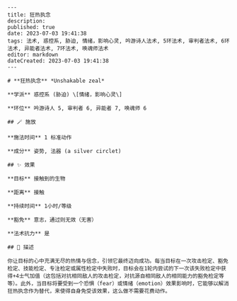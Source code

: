 
    ---
    title: 狂热执念
    description: 
    published: true
    date: 2023-07-03 19:41:38
    tags: 法术, 惑控系, 胁迫, 情绪，影响心灵, 吟游诗人法术, 5环法术, 审判者法术, 6环法术, 异能者法术, 7环法术, 唤魂师法术
    editor: markdown
    dateCreated: 2023-07-03 19:41:38
    ---

    # **狂热执念** *Unshakable zeal*

    **学派** 惑控系 (胁迫) \[情绪，影响心灵\] 

    **环位** 吟游诗人 5, 审判者 6, 异能者 7, 唤魂师 6

    ## 🪄 施放

    **施法时间** 1 标准动作

    **成分** 姿势, 法器 (a silver circlet)

    ## ✨ 效果 

    **目标** 接触到的生物 

    **距离** 接触  

    **持续时间** 1小时/等级 

    **豁免** 意志，通过则无效（无害）

    **法术抗力** 是

    ## 📖 描述

    你让目标的心中充满无尽的热情与信念，引领它最终迈向成功。每当目标在一次攻击检定、豁免检定、技能检定、专注检定或属性检定中失败时，目标会在1轮内尝试的下一次该失败检定中获得+4士气加值（这包括对抗相同敌人的攻击检定，对抗源自相同敌人的相同能力的豁免检定等等）。此外，当目标将要受到一个恐惧（fear）或情绪（emotion）效果影响时，它能够以解消狂热执念作为替代，来使得自身免受该效果，这么做不需要花费动作。
    
